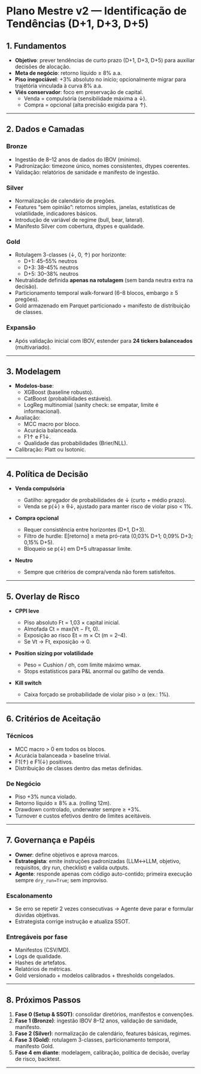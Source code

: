 # Plano Mestre v2 — Identificação de Tendências (D+1, D+3, D+5)

## 1. Fundamentos

- **Objetivo**: prever tendências de curto prazo (D+1, D+3, D+5) para auxiliar decisões de alocação.  
- **Meta de negócio**: retorno líquido ≥ 8% a.a.  
- **Piso inegociável**: +3% absoluto no início; opcionalmente migrar para trajetória vinculada à curva 8% a.a.  
- **Viés conservador**: foco em preservação de capital.  
  - Venda = compulsória (sensibilidade máxima a ↓).  
  - Compra = opcional (alta precisão exigida para ↑).  

---

## 2. Dados e Camadas

### Bronze
- Ingestão de 8–12 anos de dados do IBOV (mínimo).  
- Padronização: timezone único, nomes consistentes, dtypes coerentes.  
- Validação: relatórios de sanidade e manifesto de ingestão.  

### Silver
- Normalização de calendário de pregões.  
- Features “sem opinião”: retornos simples, janelas, estatísticas de volatilidade, indicadores básicos.  
- Introdução de variável de regime (bull, bear, lateral).  
- Manifesto Silver com cobertura, dtypes e qualidade.  

### Gold
- Rotulagem 3-classes (↓, 0, ↑) por horizonte:  
  - D+1: 45–55% neutros  
  - D+3: 38–45% neutros  
  - D+5: 30–38% neutros  
- Neutralidade definida **apenas na rotulagem** (sem banda neutra extra na decisão).  
- Particionamento temporal walk-forward (6–8 blocos, embargo ≥ 5 pregões).  
- Gold armazenado em Parquet particionado + manifesto de distribuição de classes.  

### Expansão
- Após validação inicial com IBOV, estender para **24 tickers balanceados** (multivariado).  

---

## 3. Modelagem

- **Modelos-base**:  
  - XGBoost (baseline robusto).  
  - CatBoost (probabilidades estáveis).  
  - LogReg multinomial (sanity check: se empatar, limite é informacional).  
- Avaliação:  
  - MCC macro por bloco.  
  - Acurácia balanceada.  
  - F1↑ e F1↓.  
  - Qualidade das probabilidades (Brier/NLL).  
- Calibração: Platt ou Isotonic.  

---

## 4. Política de Decisão

- **Venda compulsória**  
  - Gatilho: agregador de probabilidades de ↓ (curto + médio prazo).  
  - Venda se p(↓) ≥ θ↓, ajustado para manter risco de violar piso < 1%.  

- **Compra opcional**  
  - Requer consistência entre horizontes (D+1, D+3).  
  - Filtro de hurdle: E[retorno] ≥ meta pró-rata (0,03% D+1; 0,09% D+3; 0,15% D+5).  
  - Bloqueio se p(↓) em D+5 ultrapassar limite.  

- **Neutro**  
  - Sempre que critérios de compra/venda não forem satisfeitos.  

---

## 5. Overlay de Risco

- **CPPI leve**  
  - Piso absoluto Ft = 1,03 × capital inicial.  
  - Almofada Ct = max(Vt − Ft, 0).  
  - Exposição ao risco Et = m × Ct (m = 2–4).  
  - Se Vt → Ft, exposição → 0.  

- **Position sizing por volatilidade**  
  - Peso ∝ Cushion / σh, com limite máximo wmax.  
  - Stops estatísticos para P&L anormal ou gatilho de venda.  

- **Kill switch**  
  - Caixa forçado se probabilidade de violar piso > α (ex.: 1%).  

---

## 6. Critérios de Aceitação

### Técnicos
- MCC macro > 0 em todos os blocos.  
- Acurácia balanceada > baseline trivial.  
- F1(↑) e F1(↓) positivos.  
- Distribuição de classes dentro das metas definidas.  

### De Negócio
- Piso +3% nunca violado.  
- Retorno líquido ≥ 8% a.a. (rolling 12m).  
- Drawdown controlado, underwater sempre ≥ +3%.  
- Turnover e custos efetivos dentro de limites aceitáveis.  

---

## 7. Governança e Papéis

- **Owner**: define objetivos e aprova marcos.  
- **Estrategista**: emite instruções padronizadas (LLM↔LLM, objetivo, requisitos, dry run, checklist) e valida outputs.  
- **Agente**: responde apenas com código auto-contido; primeira execução sempre `dry_run=True`; sem improviso.  

### Escalonamento
- Se erro se repetir 2 vezes consecutivas → Agente deve parar e formular dúvidas objetivas.  
- Estrategista corrige instrução e atualiza SSOT.  

### Entregáveis por fase
- Manifestos (CSV/MD).  
- Logs de qualidade.  
- Hashes de artefatos.  
- Relatórios de métricas.  
- Gold versionado + modelos calibrados + thresholds congelados.  

---

## 8. Próximos Passos

1. **Fase 0 (Setup & SSOT)**: consolidar diretórios, manifestos e convenções.  
2. **Fase 1 (Bronze)**: ingestão IBOV 8–12 anos, validação de sanidade, manifesto.  
3. **Fase 2 (Silver)**: normalização de calendário, features básicas, regimes.  
4. **Fase 3 (Gold)**: rotulagem 3-classes, particionamento temporal, manifesto Gold.  
5. **Fase 4 em diante**: modelagem, calibração, política de decisão, overlay de risco, backtest.  

---

